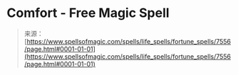 <!--yml
category: 未分类
date: 2024-06-12 18:42:38
-->

# Comfort - Free Magic Spell

> 来源：[https://www.spellsofmagic.com/spells/life_spells/fortune_spells/7556/page.html#0001-01-01](https://www.spellsofmagic.com/spells/life_spells/fortune_spells/7556/page.html#0001-01-01)